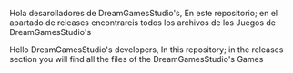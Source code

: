 Hola desarolladores de DreamGamesStudio's,
En este repositorio; en el apartado de releases encontrareis todos los archivos de los Juegos de DreamGamesStudio's

Hello DreamGamesStudio's developers,
In this repository; in the releases section you will find all the files of the DreamGamesStudio's Games
